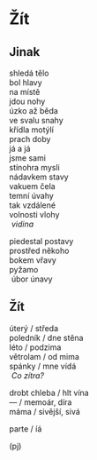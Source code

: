 Žít
===


Jinak
-----

shledá tělo  
bol hlavy  
na místě  
jdou nohy  
úzko až běda  
ve svalu snahy  
křídla motýlí  
prach doby  
já a já  
jsme sami  
stínohra mysli  
nádavkem stavy  
vakuem čela  
temní úvahy  
tak vzdálené  
volnosti vlohy  
&nbsp;*vidina*

piedestal postavy  
prostřed někoho  
bokem vřavy  
pyžamo  
&nbsp;úbor únavy


Žít
---

úterý / středa  
poledník / dne stěna  
léto / podzima   
větrolam / od mima  
spánky / mne vídá  
&nbsp;*Co zítra?*

drobt chleba / hlt vína  
— / memoár, díra  
máma / sivější, sivá

parte / íá


(pj)

